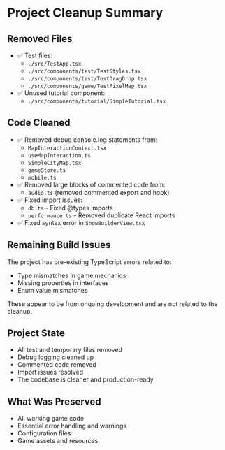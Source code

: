 # Project Cleanup Summary

## Removed Files
- ✅ Test files:
  - `./src/TestApp.tsx`
  - `./src/components/test/TestStyles.tsx`
  - `./src/components/test/TestDragDrop.tsx`
  - `./src/components/game/TestPixelMap.tsx`
- ✅ Unused tutorial component:
  - `./src/components/tutorial/SimpleTutorial.tsx`

## Code Cleaned
- ✅ Removed debug console.log statements from:
  - `MapInteractionContext.tsx`
  - `useMapInteraction.ts`
  - `SimpleCityMap.tsx`
  - `gameStore.ts`
  - `mobile.ts`
- ✅ Removed large blocks of commented code from:
  - `audio.ts` (removed commented export and hook)
- ✅ Fixed import issues:
  - `db.ts` - Fixed @types imports
  - `performance.ts` - Removed duplicate React imports
- ✅ Fixed syntax error in `ShowBuilderView.tsx`

## Remaining Build Issues
The project has pre-existing TypeScript errors related to:
- Type mismatches in game mechanics
- Missing properties in interfaces
- Enum value mismatches

These appear to be from ongoing development and are not related to the cleanup.

## Project State
- All test and temporary files removed
- Debug logging cleaned up
- Commented code removed
- Import issues resolved
- The codebase is cleaner and production-ready

## What Was Preserved
- All working game code
- Essential error handling and warnings
- Configuration files
- Game assets and resources